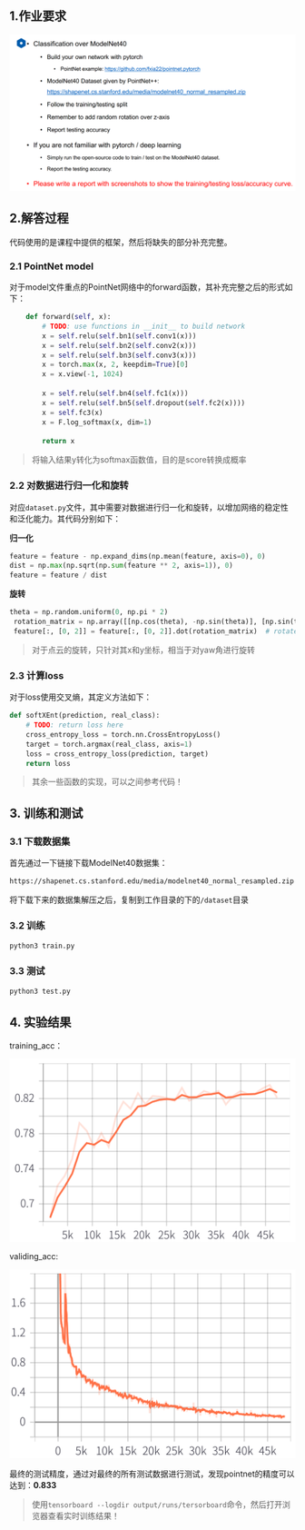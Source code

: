 ## 1.作业要求

![2021-05-03 19-07-41 的屏幕截图](images/a.png)



## 2.解答过程

代码使用的是课程中提供的框架，然后将缺失的部分补充完整。

### 2.1 PointNet model

对于model文件重点的PointNet网络中的forward函数，其补充完整之后的形式如下：

```python
    def forward(self, x):
        # TODO: use functions in __init__ to build network
        x = self.relu(self.bn1(self.conv1(x)))
        x = self.relu(self.bn2(self.conv2(x)))
        x = self.relu(self.bn3(self.conv3(x)))
        x = torch.max(x, 2, keepdim=True)[0]
        x = x.view(-1, 1024)

        x = self.relu(self.bn4(self.fc1(x)))
        x = self.relu(self.bn5(self.dropout(self.fc2(x))))
        x = self.fc3(x)
        x = F.log_softmax(x, dim=1)

        return x
```

> 将输入结果y转化为softmax函数值，目的是score转换成概率

### 2.2 对数据进行归一化和旋转

对应`dataset.py`文件，其中需要对数据进行归一化和旋转，以增加网络的稳定性和泛化能力。其代码分别如下：

__归一化__

```python
feature = feature - np.expand_dims(np.mean(feature, axis=0), 0)
dist = np.max(np.sqrt(np.sum(feature ** 2, axis=1)), 0)
feature = feature / dist
```

__旋转__

```python
theta = np.random.uniform(0, np.pi * 2)
 rotation_matrix = np.array([[np.cos(theta), -np.sin(theta)], [np.sin(theta), np.cos(theta)]])
 feature[:, [0, 2]] = feature[:, [0, 2]].dot(rotation_matrix)  # rotate x and y
```

> 对于点云的旋转，只针对其x和y坐标，相当于对yaw角进行旋转

### 2.3  计算loss

对于loss使用交叉熵，其定义方法如下：

```python
def softXEnt(prediction, real_class):
    # TODO: return loss here
    cross_entropy_loss = torch.nn.CrossEntropyLoss()
    target = torch.argmax(real_class, axis=1)
    loss = cross_entropy_loss(prediction, target)
    return loss
```

> 其余一些函数的实现，可以之间参考代码！



## 3. 训练和测试

### 3.1 下载数据集

首先通过一下链接下载ModelNet40数据集：

```html
https://shapenet.cs.stanford.edu/media/modelnet40_normal_resampled.zip
```

将下载下来的数据集解压之后，复制到工作目录的下的`/dataset`目录

### 3.2 训练

```python
python3 train.py
```

### 3.3 测试

```python
python3 test.py
```



## 4. 实验结果

training_acc：

![c](images/c.png)

validing_acc:

![b](images/b.png)

最终的测试精度，通过对最终的所有测试数据进行测试，发现pointnet的精度可以达到：__0.833__

> 使用`tensorboard --logdir output/runs/tersorboard`命令，然后打开浏览器查看实时训练结果！